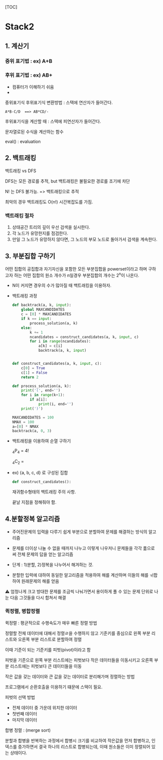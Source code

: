 [TOC]

# Stack2



## 1. 계산기

### 중위 표기법 : ex) A+B

### 후위 표기법 : ex) AB+ 

- 컴퓨터가 이해하기 쉬움
- 



중위표기식 후위표기식 변환방법 : 스택에 연산자가 들어간다.

`A*B-C/D  ==> AB*CD/-`  

후위표기식을 계산할 때 : 스택에 피연산자가 들어간다.

문자열로된 수식을 계산하는 함수 

eval() : evaluation



## 2. 백트래킹

백트래킹  vs DFS 

DFS는 모든 경로를 추적, but 백트래킹은 불필요한 경로를 조기에 차단

N! 는 DFS 불가능. => 백트래킹으로 추적

최악의 경우 백트래킹도 O(n!) 시간복잡도를 가짐.



### 백트래킹 절차

1. 상태공간 트리의 깊이 우선 검색을 실시한다.
2. 각 노드가 유망한지를 점검한다.
3. 만일 그 노드가 유망하지 않다면, 그 노드의 부모 노드로 돌아가서 검색을 계속한다.



## 3. 부분집합 구하기

어떤 집합의 공집합과 자기자신을 포함한 모든 부분집합을 powerset이라고 하며 구하고자 하는 어떤 집합의 원소 개수가 n일경우 부분집합의 개수는 2<sup>n</sup>이 나온다.

- N이 커지면 경우의 수가 많아질 때 백트래킹을 이용하자.

- 백트래킹 과정

  ```python
  def backtrack(a, k, input):
      global MAXCANDIDATES
      c = [0] * MAXCANDIDATES
      if k == input:
          process_solution(a, k)
      else:
          k += 1
          ncandidates = construct_candidates(a, k, input, c)
          for i in range(ncandidates):
              a[k] = c[i]
              backtrack(a, k, input)
  
  
  def construct_candidates(a, k, input, c):
      c[0] = True
      c[1] = False
      return 2
  
  def process_solution(a, k):
      print('(', end='')
      for i in range(k+1):
          if a[i]:
              print(i, end='')
      print(')')
  
  MAXCANDIDATES = 100
  NMAX = 100
  a=[0] * NMAX
  backtrack(a, 0, 3)
  ```

  

- 백트래킹을 이용하여 순열 구하기

  <sub>4</sub>P<sub>4</sub> = 4!

  <sub>4</sub>C<sub>2</sub> = 

- ex) {a, b, c, d} 로 구성된 집합 

  ```py
  def construct_candidates():
  ```

  재귀함수형태의 백트래킹 주의 사항. 

  끝날 지점을 정해줘야 함.



## 4.분할정복 알고리즘

- 주어진문제의 입력을 다루기 쉽게 부분으로 분할하여 문제를 해결하는 방식의 알고리즘

- 문제를 더이상 나눌 수 없을 때까지 나누고 이렇게 나우저니 문제들을 각각 풂으로써 전체 문제의 답을 얻는 알고리즘

- 단계 : 1)분할, 2)정복을 나누어서 해겨하는 것.

- 분할한 입력에 대하여 동일한 알고리즘을 적용하여 해를 계산하며 이들의 해를 ㅟ합하여 원래문제의 해를 얻음

:warning: 엄청나게 크고 방대한 문제를 조금씩 나눠가면서 용이하게 풀 수 있는 문제 단위로 나눈 다음 그것들을 다시 합쳐서 해결

### 퀵정렬, 병합정렬

퀵정렬 : 평균적으로 수행속도가 매우 빠른 정렬 방법

정렬할 전체 데이터에 대해서 정렬ㄹ을 수행하지 않고 기준키를 중심으로 왼쪽 부분 리스트와 오른쪽 부분 리스트로 분할하여 정렬

이때 기준이 되는 기준키를 피벗(pivot)이라고 함

피벗을 기준으로 왼쪽 부분 리스트에는 피벗보다 작은 데이터들을 이동시키고 오른쪽 부분 리스트에는 피벗보다 큰 데이터들을 이동

작은 값을 갖는 데이터와 큰 값을 갖는 데이터로 분리해가며 정렬하는 방법

프로그램에서 순환호출을 이용하기 떄문에 스택이 필요.



 피벗의 선택 방법

- 전체 데이터 중 가운데 위치한 데이터
- 첫번째 데이터
- 마지막 데이터 



합병 정렬 : (merge sort)

분할과 합병을 반복하는 과정에서 합병시 크기를 비교하여 작은값을 먼저 합병하고, 인덱스를 증가하면서 결국 하나의 리스트로 합병되는데, 이때 원소들은 이미 정렬되어 있는 상태이다.







